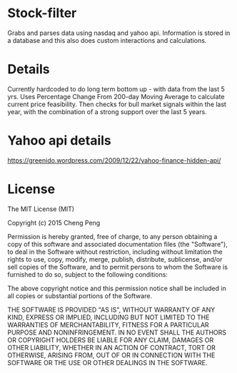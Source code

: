 # Stock-filter
Grabs and parses data using nasdaq and yahoo api. Information is stored in a database and this also does custom interactions and calculations.

# Details 
Currently hardcoded to do long term bottom up - with data from the last 5 yrs.
Uses Percentage Change From 200-day Moving Average to calculate current price feasibility.
Then checks for bull market signals within the last year, with the combination of a strong support over the last 5 years.

# Yahoo api details
https://greenido.wordpress.com/2009/12/22/yahoo-finance-hidden-api/

# License
The MIT License (MIT)

Copyright (c) 2015 Cheng Peng

Permission is hereby granted, free of charge, to any person obtaining a copy
of this software and associated documentation files (the "Software"), to deal
in the Software without restriction, including without limitation the rights
to use, copy, modify, merge, publish, distribute, sublicense, and/or sell
copies of the Software, and to permit persons to whom the Software is
furnished to do so, subject to the following conditions:

The above copyright notice and this permission notice shall be included in all
copies or substantial portions of the Software.

THE SOFTWARE IS PROVIDED "AS IS", WITHOUT WARRANTY OF ANY KIND, EXPRESS OR
IMPLIED, INCLUDING BUT NOT LIMITED TO THE WARRANTIES OF MERCHANTABILITY,
FITNESS FOR A PARTICULAR PURPOSE AND NONINFRINGEMENT. IN NO EVENT SHALL THE
AUTHORS OR COPYRIGHT HOLDERS BE LIABLE FOR ANY CLAIM, DAMAGES OR OTHER
LIABILITY, WHETHER IN AN ACTION OF CONTRACT, TORT OR OTHERWISE, ARISING FROM,
OUT OF OR IN CONNECTION WITH THE SOFTWARE OR THE USE OR OTHER DEALINGS IN THE
SOFTWARE.
